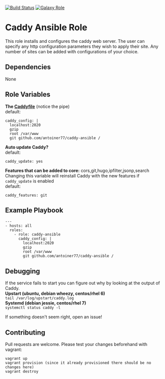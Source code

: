 [![Build Status](https://travis-ci.org/antoiner77/caddy-ansible.svg?branch=master)](https://travis-ci.org/antoiner77/caddy-ansible)
[![Galaxy Role](https://img.shields.io/badge/ansible--galaxy-caddy-blue.svg)](https://galaxy.ansible.com/antoiner77/caddy/)

Caddy Ansible Role
=========

This role installs and configures the caddy web server. The user can specify any http configuration parameters they wish to apply their site. Any number of sites can be added with configurations of your choice.

Dependencies
------------
None

Role Variables
--------------

**The [Caddyfile](https://caddyserver.com/docs/caddyfile)** (notice the pipe)<br>
default:
```
caddy_config: |
  localhost:2020
  gzip
  root /var/www
  git github.com/antoiner77/caddy-ansible /
```
**Auto update Caddy?**<br>
default:
```
caddy_update: yes
```
**Features that can be added to core:** cors,git,hugo,ipfilter,jsonp,search<br>
Changing this variable will reinstall Caddy with the new features if `caddy_update` is enabled<br>
default:
```
caddy_features: git
```

Example Playbook
----------------
```
---
- hosts: all
  roles:
    - role: caddy-ansible
      caddy_config: |
        localhost:2020
        gzip
        root /var/www
        git github.com/antoiner77/caddy-ansible /
```

Debugging
---------
If the service fails to start you can figure out why by looking at the output of Caddy.<br>
**Upstart (ubuntu, debian wheezy, centos/rhel 6)**<br>
`tail /var/log/upstart/caddy.log`<br>
**Systemd (debian jessie, centos/rhel 7)**<br>
`systemctl status caddy -l`

If something doesn't seem right, open an issue!

Contributing
------------
Pull requests are welcome. Please test your changes beforehand with vagrant:
```
vagrant up
vagrant provision (since it already provisioned there should be no changes here)
vagrant destroy
```
